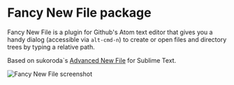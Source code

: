 # Fancy New File package

Fancy New File is a plugin for Github's Atom text editor that gives you a
handy dialog (accessible via `alt-cmd-n`) to create or open files and
directory trees by typing a relative path.

Based on sukoroda`s
[Advanced New File](https://github.com/skuroda/Sublime-AdvancedNewFile)
for Sublime Text.

![Fancy New File screenshot](http://i.imgur.com/tJpcy0V.png)
